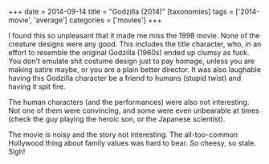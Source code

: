 +++
date = 2014-09-14
title = "Godzilla (2014)"
[taxonomies]
tags = ['2014-movie', 'average']
categories = ['movies']
+++

I found this so unpleasant that it made me miss the 1998 movie. None of
the creature designs were any good. This includes the title character,
who, in an effort to resemble the original Godzilla (1960s) ended up
clumsy as fuck. You don't emulate shit costume design just to pay
homage, unless you are making satire maybe, or you are a plain better
director. It was also laughable having this Godzilla character be a
friend to humans (stupid twist) and having it spit fire.

The human characters (and the performances) were also not interesting.
Not one of them were convincing, and some were even unbearable at times
(check the guy playing the heroic son, or the Japanese scientist).

The movie is noisy and the story not interesting. The all-too-common
Hollywood thing about family values was hard to bear. So cheesy, so
stale. Sigh!
